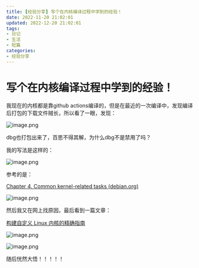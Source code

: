 ```yaml
---
title: [经验分享] 写个在内核编译过程中学到的经验！
date: 2022-11-20 21:02:01
updated: 2022-12-20 21:02:01
tags: 
- 日记
- 生活
- 短篇
categories: 
- 经验分享
---
```

# 写个在内核编译过程中学到的经验！

我现在的内核都是靠github actions编译的，但是在最近的一次编译中，发现编译后打包的下载文件贼长，所以看了一眼，发现：

![image.png](https://storage.deepin.org/thread/202306182051493674_image.png)

dbg也打包出来了，百思不得其解，为什么dbg不是禁用了吗？

我的写法是这样的：

![image.png](https://storage.deepin.org/thread/202306182052442891_image.png)

参考的是：

[Chapter 4. Common kernel-related tasks (debian.org)](https://www.debian.org/doc/manuals/debian-kernel-handbook/ch-common-tasks.html)

![image.png](https://storage.deepin.org/thread/202306182053162633_image.png)

然后我又在网上找原因，最后看到一篇文章：

[构建自定义 Linux 内核的精确指南](https://saveriomiroddi.github.io/A-precise-guide-to-build-a-custom-linux-kernel/)

![image.png](https://storage.deepin.org/thread/202306182054297134_image.png)

![image.png](https://storage.deepin.org/thread/202306182054442749_image.png)

随后恍然大悟！！！！！
